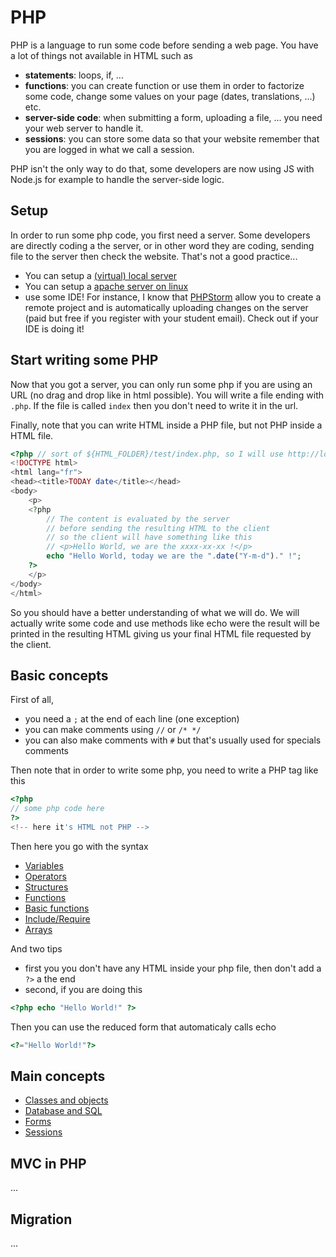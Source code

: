 # PHP

PHP is a language to run some code before sending a
web page. You have a lot of things not available in HTML
such as

* **statements**: loops, if, ...
* **functions**: you can create function or use them
in order to factorize some code, change some values
on your page (dates, translations, ...) etc.
* **server-side code**: when submitting a form, uploading
a file, ... you need your web server to handle it.
* **sessions**: you can store some data so that your
website remember that you are logged in what
we call a session.
  
PHP isn't the only way to do that, some developers are now using
JS with Node.js for example to handle the server-side logic.

<div class="sr"></div>

## Setup

In order to run some php code, you first need a server. Some
developers are directly coding a the server, or in 
other word they are coding, sending file to the server
then check the website. That's not a good practice...

* You can setup a [(virtual) local server](setup/wamp.md)
* You can setup a [apache server on linux](setup/apache.md)
* use some IDE! For instance, I know that
[PHPStorm](../../tools/jetbrains/phpstorm/remote.md)
allow you to create a remote project and is automatically
uploading changes on the server (paid but free
if you register with your student email). Check out
if your IDE is doing it!

<div class="sl"></div>

## Start writing some PHP

Now that you got a server, you can only run some php
if you are using an URL (no drag and drop like in html
possible). You will write a file ending with ``.php``.
If the file is called ``index`` then you don't
need to write it in the url.

Finally, note that you can write HTML inside
a PHP file, but not PHP inside a HTML file.

```php
<?php // sort of ${HTML_FOLDER}/test/index.php, so I will use http://localhost/test/index.php ?>
<!DOCTYPE html>
<html lang="fr">
<head><title>TODAY date</title></head>
<body>
    <p>
    <?php
        // The content is evaluated by the server
        // before sending the resulting HTML to the client
        // so the client will have something like this
        // <p>Hello World, we are the xxxx-xx-xx !</p>
        echo "Hello World, today we are the ".date("Y-m-d")." !";
    ?>
    </p>
</body>
</html>
```

So you should have a better understanding of what we will do.
We will actually write some code and use methods
like echo were the result will be printed in the resulting
HTML giving us your final HTML file requested by
the client.

<div class="sr"></div>

## Basic concepts

First of all, 

* you need a ``;`` at the end of each line (one exception)
* you can make comments using ``//`` or `/* */`
* you can also make comments with ``#`` but that's
usually used for specials comments
  
Then note that in order to write some php, you
need to write a PHP tag like this

```php
<?php
// some php code here
?>
<!-- here it's HTML not PHP -->
```

Then here you go with the syntax

* [Variables](basic/variables.md)
* [Operators](basic/operators.md)
* [Structures](basic/structures.md)
* [Functions](basic/functions.md)
* [Basic functions](basic/functions-basic.md)
* [Include/Require](basic/include.md)
* [Arrays](basic/arrays.md)

And two tips

* first you you don't have any HTML inside your
php file, then don't add a ``?>`` a the end
* second, if you are doing this
```php
<?php echo "Hello World!" ?>
```

Then you can use the reduced form that automaticaly
calls echo

```php
<?="Hello World!"?>
```

<div class="sl"></div>

## Main concepts

* [Classes and objects](theme/classes.md)
* [Database and SQL](theme/sql.md)
* [Forms](theme/forms.md)
* [Sessions](theme/sessions.md)

<div class="sl"></div>

## MVC in PHP

...

<div class="sr"></div>

## Migration

...

<div class="sl"></div>